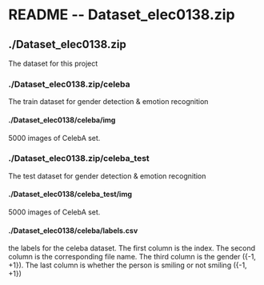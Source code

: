 # README -- Dataset_elec0138.zip

## ./Dataset_elec0138.zip

The dataset for this project

### ./Dataset_elec0138.zip/celeba

The train dataset for gender detection & emotion recognition

#### ./Dataset_elec0138/celeba/img

5000 images of CelebA set.

### ./Dataset_elec0138.zip/celeba_test

The test dataset for gender detection & emotion recognition

#### ./Dataset_elec0138/celeba_test/img

5000 images of CelebA set.

#### ./Dataset_elec0138/celeba/labels.csv

the labels for the celeba dataset. The first column is the index. The second column is the corresponding file name. The third column is the gender ({-1, +1}). The last column is whether the person is smiling or not smiling ({-1, +1})